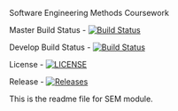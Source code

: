 Software Engineering Methods Coursework

Master Build Status -  [![Build Status](https://travis-ci.org/graemekean/sem.svg?branch=master)](https://travis-ci.org/graemekean/sem)

Develop Build Status -  [![Build Status](https://travis-ci.org/kevin-chalmers/sem.svg?branch=develop)](https://travis-ci.org/graemekean/sem)

License - [![LICENSE](https://img.shields.io/github/license/graemekean/sem.svg?style=flat-square)](https://github.com/graemekean/sem/blob/master/LICENSE)
          
Release - [![Releases](https://img.shields.io/github/release/graemekean/sem/all.svg?style=flat-square)](https://github.com/graemekean/sem/releases)

This is the readme file for SEM module.